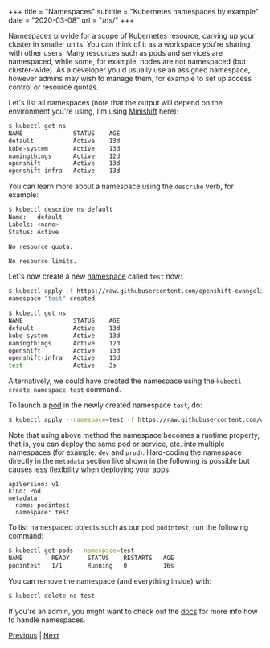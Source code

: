 +++
title = "Namespaces"
subtitle = "Kubernetes namespaces by example"
date = "2020-03-08"
url = "/ns/"
+++

Namespaces provide for a scope of Kubernetes resource, carving up your cluster in smaller units. You can think of it
as a workspace you're sharing with other users. Many resources such as pods and
services are namespaced, while some, for example, nodes are not namespaced (but cluster-wide). As a developer you'd usually use an assigned namespace, however admins may wish to manage them, for example to set up access control or resource quotas.

Let's list all namespaces (note that the output will depend on the environment
you're using, I'm using [Minishift](/diy/) here):

```bash
$ kubectl get ns
NAME              STATUS    AGE
default           Active    13d
kube-system       Active    13d
namingthings      Active    12d
openshift         Active    13d
openshift-infra   Active    13d
```

You can learn more about a namespace using the `describe` verb, for example:

```bash
$ kubectl describe ns default
Name:   default
Labels: <none>
Status: Active

No resource quota.

No resource limits.
```

Let's now create a new [namespace](https://github.com/openshift-evangelists/kbe/blob/master/specs/ns/ns.yaml)
called `test` now:

```bash
$ kubectl apply -f https://raw.githubusercontent.com/openshift-evangelists/kbe/master/specs/ns/ns.yaml
namespace "test" created

$ kubectl get ns
NAME              STATUS    AGE
default           Active    13d
kube-system       Active    13d
namingthings      Active    12d
openshift         Active    13d
openshift-infra   Active    13d
test              Active    3s
```

Alternatively, we could have created the namespace using the `kubectl create namespace test` command.

To launch a [pod](https://github.com/openshift-evangelists/kbe/blob/master/specs/ns/pod.yaml) in
the newly created namespace `test`, do:

```bash
$ kubectl apply --namespace=test -f https://raw.githubusercontent.com/openshift-evangelists/kbe/master/specs/ns/pod.yaml
```

Note that using above method the namespace becomes a runtime property, that is,
you can deploy the same pod or service, etc. into multiple
namespaces (for example: `dev` and `prod`). Hard-coding the
namespace directly in the `metadata` section like shown in the following is possible but causes less flexibility when deploying your apps:

```
apiVersion: v1
kind: Pod
metadata:
  name: podintest
  namespace: test
```

To list namespaced objects such as our pod `podintest`, run the following command:

```bash
$ kubectl get pods --namespace=test
NAME        READY     STATUS    RESTARTS   AGE
podintest   1/1       Running   0          16s
```

You can remove the namespace (and everything inside) with:

```bash
$ kubectl delete ns test
```

If you're an admin, you might want to check out the [docs](https://kubernetes.io/docs/tasks/administer-cluster/namespaces/)
for more info how to handle namespaces.

[Previous](/envs) | [Next](/volumes)
